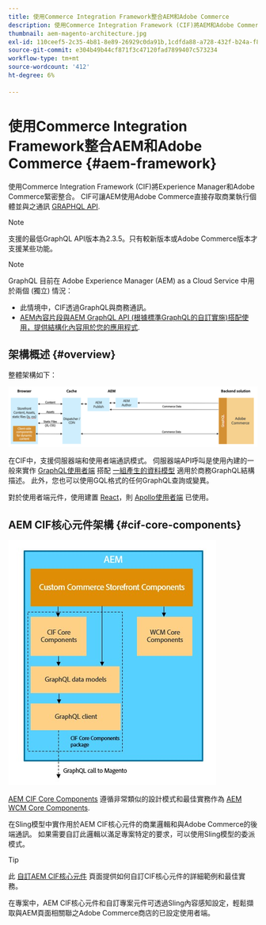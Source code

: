 ```yaml
---
title: 使用Commerce Integration Framework整合AEM和Adobe Commerce
description: 使用Commerce Integration Framework (CIF)將AEM和Adobe Commerce緊密整合。 CIF可讓AEM存取Adobe Commerce執行個體，並透過GraphQL與Adobe Commerce通訊。 它也可讓AEM作者使用產品和類別選擇器及產品主控台，瀏覽從Adobe Commerce隨選擷取的產品和類別資料。 此外，CIF提供立即可用的店面，可加速商業專案。
thumbnail: aem-magento-architecture.jpg
exl-id: 110ceef5-2c35-4b81-8e89-26929c0da91b,1cdfda88-a728-432f-b24a-f81347572bcf
source-git-commit: e304b49b44cf871f3c47120fad7899407c573234
workflow-type: tm+mt
source-wordcount: '412'
ht-degree: 6%

---
```


# 使用Commerce Integration Framework整合AEM和Adobe Commerce {#aem-framework}

使用Commerce Integration Framework (CIF)將Experience Manager和Adobe Commerce緊密整合。 CIF可讓AEM使用Adobe Commerce直接存取商業執行個體並與之通訊 [GRAPHQL API](https://devdocs.magento.com/guides/v2.4/graphql/).

>[!NOTE]
>
> 支援的最低GraphQL API版本為2.3.5。只有較新版本或Adobe Commerce版本才支援某些功能。

>[!NOTE]
>
>GraphQL 目前在 Adobe Experience Manager (AEM) as a Cloud Service 中用於兩個 (獨立) 情況：
>
>* 此情境中，CIF透過GraphQL與商務通訊。
>* [AEM內容片段與AEM GraphQL API (根據標準GraphQL的自訂實施)搭配使用，提供結構化內容用於您的應用程式](/help/headless/graphql-api/content-fragments.md).


## 架構概述 {#overview}

整體架構如下：

![CIF架構概述](../assets/AEM_Magento_Architecture.png)

在CIF中，支援伺服器端和使用者端通訊模式。
伺服器端API呼叫是使用內建的一般來實作 [GraphQL使用者端](https://github.com/adobe/commerce-cif-graphql-client) 搭配 [一組產生的資料模型](https://github.com/adobe/commerce-cif-magento-graphql) 適用於商務GraphQL結構描述。 此外，您也可以使用GQL格式的任何GraphQL查詢或變異。

對於使用者端元件，使用建置 [React](https://reactjs.org/)，則 [Apollo使用者端](https://www.apollographql.com/docs/react/) 已使用。

## AEM CIF核心元件架構 {#cif-core-components}

![AEM CIF核心元件架構](../assets/cif-component-architecture.jpg)

[AEM CIF Core Components](https://github.com/adobe/aem-core-cif-components) 遵循非常類似的設計模式和最佳實務作為 [AEM WCM Core Components](https://github.com/adobe/aem-core-wcm-components).

在Sling模型中實作用於AEM CIF核心元件的商業邏輯和與Adobe Commerce的後端通訊。 如果需要自訂此邏輯以滿足專案特定的要求，可以使用Sling模型的委派模式。

>[!TIP]
>
>此 [自訂AEM CIF核心元件](../customizing/customize-cif-components.md) 頁面提供如何自訂CIF核心元件的詳細範例和最佳實務。

在專案中，AEM CIF核心元件和自訂專案元件可透過Sling內容感知設定，輕鬆擷取與AEM頁面相關聯之Adobe Commerce商店的已設定使用者端。
